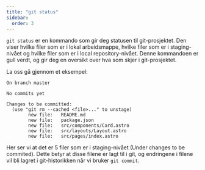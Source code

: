 ```yaml
---
title: "git status"
sidebar:
  order: 3
---
```


`git status` er en kommando som gir deg statusen til git-prosjektet. Den viser hvilke filer som er i lokal arbeidsmappe, hvilke filer som er i staging-nivået og hvilke filer som er i local repository-nivået. Denne kommandoen er gull verdt, og gir deg en oversikt over hva som skjer i git-prosjektet.

La oss gå gjennom et eksempel:

```
On branch master

No commits yet

Changes to be committed:
  (use "git rm --cached <file>..." to unstage)
        new file:   README.md
        new file:   package.json
        new file:   src/components/Card.astro
        new file:   src/layouts/Layout.astro
        new file:   src/pages/index.astro

```

Her ser vi at det er 5 filer som er i staging-nivået (Under changes to be commited). Dette betyr at disse filene er lagt til i git, og endringene i filene vil bli lagret i git-historikken når vi bruker `git commit`.
